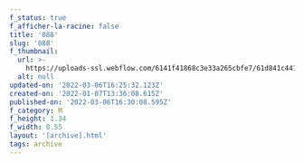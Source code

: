 ```yaml
---
f_status: true
f_afficher-la-racine: false
title: '088'
slug: '088'
f_thumbnail:
  url: >-
    https://uploads-ssl.webflow.com/6141f41868c3e33a265cbfe7/61d841c441a1b30dd2fc0387_088.jpg
  alt: null
updated-on: '2022-03-06T16:25:32.123Z'
created-on: '2022-01-07T13:36:08.615Z'
published-on: '2022-03-06T16:30:08.595Z'
f_category: M
f_height: 1.34
f_width: 0.55
layout: '[archive].html'
tags: archive
---
```



